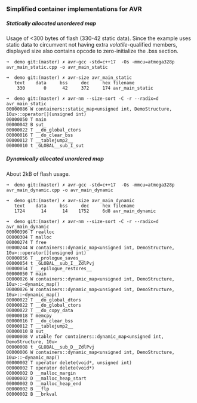 ### Simplified container implementations for AVR

##### Statically allocated unordered map

Usage of <300 bytes of flash (330-42 static data).
Since the example uses static data to circumvent not having extra *volatile*-qualified members, displayed size also contains opcode to zero-initialize the .bss section.

```
➜  demo git:(master) ✗ avr-gcc -std=c++17  -Os -mmcu=atmega328p  avr_main_static.cpp -o avr_main_static

➜  demo git:(master) ✗ avr-size avr_main_static
   text    data     bss     dec     hex filename
    330       0      42     372     174 avr_main_static

➜  demo git:(master) ✗ avr-nm --size-sort -C -r --radix=d avr_main_static
00000086 W containers::static_map<unsigned int, DemoStructure, 10u>::operator[](unsigned int)
00000050 T main
00000042 B sut_
00000022 T __do_global_ctors
00000016 T __do_clear_bss
00000012 T __tablejump2__
00000010 t _GLOBAL__sub_I_sut
```


##### Dynamically allocated unordered map

About 2kB of flash usage.

```
➜  demo git:(master) ✗ avr-gcc -std=c++17  -Os -mmcu=atmega328p  avr_main_dynamic.cpp -o avr_main_dynamic

➜  demo git:(master) ✗ avr-size avr_main_dynamic
   text    data     bss     dec     hex filename
   1724      14      14    1752     6d8 avr_main_dynamic

➜  demo git:(master) ✗ avr-nm --size-sort -C -r --radix=d avr_main_dynamic
00000396 T realloc
00000304 T malloc
00000274 T free
00000244 W containers::dynamic_map<unsigned int, DemoStructure, 10u>::operator[](unsigned int)
00000056 T __prologue_saves__
00000054 t _GLOBAL__sub_I__ZdlPvj
00000054 T __epilogue_restores__
00000050 T main
00000026 W containers::dynamic_map<unsigned int, DemoStructure, 10u>::~dynamic_map()
00000026 W containers::dynamic_map<unsigned int, DemoStructure, 10u>::~dynamic_map()
00000022 T __do_global_dtors
00000022 T __do_global_ctors
00000022 T __do_copy_data
00000018 T memcpy
00000016 T __do_clear_bss
00000012 T __tablejump2__
00000010 B sut_
00000008 V vtable for containers::dynamic_map<unsigned int, DemoStructure, 10u>
00000008 t _GLOBAL__sub_D__ZdlPvj
00000006 W containers::dynamic_map<unsigned int, DemoStructure, 10u>::~dynamic_map()
00000002 T operator delete(void*, unsigned int)
00000002 T operator delete(void*)
00000002 D __malloc_margin
00000002 D __malloc_heap_start
00000002 D __malloc_heap_end
00000002 B __flp
00000002 B __brkval
```
